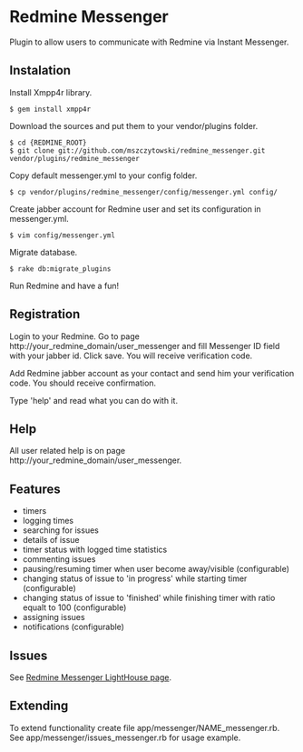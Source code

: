 Redmine Messenger
=================

Plugin to allow users to communicate with Redmine via Instant Messenger.

## Instalation

Install Xmpp4r library.

    $ gem install xmpp4r

Download the sources and put them to your vendor/plugins folder.

    $ cd {REDMINE_ROOT}
    $ git clone git://github.com/mszczytowski/redmine_messenger.git vendor/plugins/redmine_messenger

Copy default messenger.yml to your config folder.

    $ cp vendor/plugins/redmine_messenger/config/messenger.yml config/

Create jabber account for Redmine user and set its configuration in messenger.yml.

    $ vim config/messenger.yml

Migrate database.

    $ rake db:migrate_plugins

Run Redmine and have a fun!

## Registration

Login to your Redmine. Go to page http://your\_redmine\_domain/user\_messenger and fill Messenger ID field with your jabber id. Click save. You will receive verification code.

Add Redmine jabber account as your contact and send him your verification code. You should receive confirmation.

Type 'help' and read what you can do with it.

## Help

All user related help is on page http://your\_redmine\_domain/user\_messenger.

## Features

* timers
* logging times
* searching for issues
* details of issue
* timer status with logged time statistics
* commenting issues
* pausing/resuming timer when user become away/visible (configurable)
* changing status of issue to 'in progress' while starting timer (configurable)
* changing status of issue to 'finished' while finishing timer with ratio equalt to 100 (configurable)
* assigning issues
* notifications (configurable)

## Issues

See [Redmine Messenger LightHouse page](http://mszczytowski.lighthouseapp.com/projects/19134-redmine_messenger/).

## Extending

To extend functionality create file app/messenger/NAME\_messenger.rb. See app/messenger/issues\_messenger.rb for usage example.
